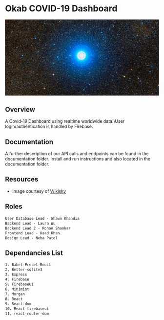 # Okab COVID-19 Dashboard
![alt text](./okab.png)

## Overview
A Covid-19 Dashboard using realtime worldwide data.\User login/authentication is handled by Firebase.

## Documentation
A further description of our API calls and endpoints can be found in the documentation folder.
Install and run instructions and also located in the documentation folder.

## Resources
- Image courtesy of [Wikisky](http://wikisky.org)

## Roles
    User Database Lead - Shawn Khandia 
    Backend Lead - Laura Wu
    Backend Lead 2 - Rohan Shankar
    Frontend Lead - Haad Khan
    Design Lead - Neha Patel 

## Dependancies List
    1. Babel-Preset-React
    2. Better-sqlite3
    3. Express
    4. Firebase
    5. Firebaseui
    6. Minimist
    7. Morgan
    8. React
    9. React-dom
    10. React-firebaseui
    11. react-router-dom
